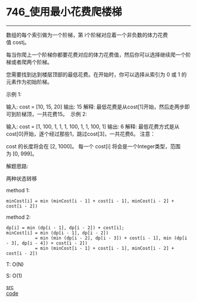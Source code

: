 # 746_使用最小花费爬楼梯
---

数组的每个索引做为一个阶梯，第 i个阶梯对应着一个非负数的体力花费值 cost[i](索引从0开始)。

每当你爬上一个阶梯你都要花费对应的体力花费值，然后你可以选择继续爬一个阶梯或者爬两个阶梯。

您需要找到达到楼层顶部的最低花费。在开始时，你可以选择从索引为 0 或 1 的元素作为初始阶梯。

示例 1:

输入: cost = [10, 15, 20]
输出: 15
解释: 最低花费是从cost[1]开始，然后走两步即可到阶梯顶，一共花费15。
 示例 2:

输入: cost = [1, 100, 1, 1, 1, 100, 1, 1, 100, 1]
输出: 6
解释: 最低花费方式是从cost[0]开始，逐个经过那些1，跳过cost[3]，一共花费6。
注意：

cost 的长度将会在 [2, 1000]。
每一个 cost[i] 将会是一个Integer类型，范围为 [0, 999]。


解题思路:

两种状态转移

method 1:

```
minCost[i] = min (minCost[i - 1] + cost[i - 1], minCost[i - 2] + cost[i - 2])
```

method 2:

```
dp[i] = min (dp[i - 1], dp[i - 2]) + cost[i];
minCost[i] = min (dp[i - 1], dp[i - 2])
		   = min (min (dp[i - 2], dp[i - 3]) + cost[i - 1], min (dp[i - 3], dp[i - 4]) + cost[i - 2])
		   = min (minCost[i - 1] + cost[i - 1], minCost[i - 2] + cost[i - 2])
```

T: O(N)

S: O(1)

[src](https://leetcode-cn.com/problems/min-cost-climbing-stairs/) <br>
[code](code/746.c) <br>
